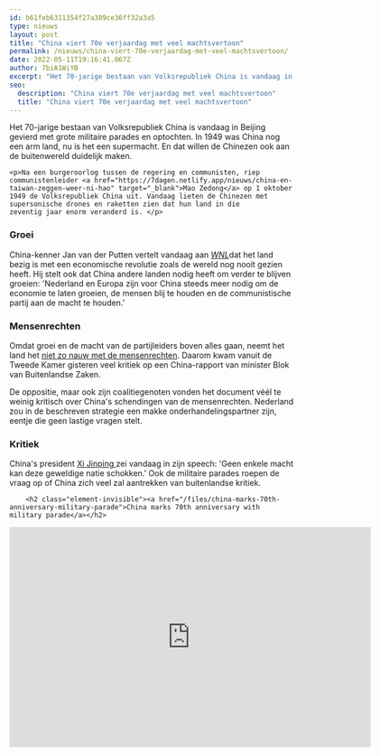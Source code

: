 ```yaml
---
id: b61feb6311354f27a389ce36ff32a3a5
type: nieuws
layout: post
title: "China viert 70e verjaardag met veel machtsvertoon"
permalink: /nieuws/china-viert-70e-verjaardag-met-veel-machtsvertoon/
date: 2022-05-11T19:16:41.067Z
author: 7biA1WiYB
excerpt: "Het 70-jarige bestaan van Volksrepubliek China is vandaag in Beijing gevierd met grote militaire parades en optochten. In 1949 was China nog een arm land, nu is het een supermacht. En dat willen de Chinezen ook aan de buitenwereld duidelijk maken.  "
seo:
  description: "China viert 70e verjaardag met veel machtsvertoon"
  title: "China viert 70e verjaardag met veel machtsvertoon"
---
```

Het 70-jarige bestaan van Volksrepubliek China is vandaag in Beijing gevierd met grote militaire parades en optochten. In 1949 was China nog een arm land, nu is het een supermacht. En dat willen de Chinezen ook aan de buitenwereld duidelijk maken.  

    <p>Na een burgeroorlog tussen de regering en communisten, riep communistenleider <a href="https://7dagen.netlify.app/nieuws/china-en-taiwan-zeggen-weer-ni-hao" target="_blank">Mao Zedong</a> op 1 oktober 1949 de Volksrepubliek China uit. Vandaag lieten de Chinezen met supersonische drones en raketten zien dat hun land in die zeventig jaar enorm veranderd is. </p>
<h3>Groei</h3>
<p>China-kenner Jan van der Putten vertelt vandaag aan <a href="https://wnl.tv/2019/10/01/volksrepubliek-china-70-jaar-ze-hebben-nederland-en-europa-steeds-meer-nodig/" target="_blank"><em>WNL</em></a>dat het land bezig is met een economische revolutie zoals de wereld nog nooit gezien heeft. Hij stelt ook dat China andere landen nodig heeft om verder te blijven groeien: 'Nederland en Europa zijn voor China steeds meer nodig om de economie te laten groeien, de mensen blij te houden en de communistische partij aan de macht te houden.'</p>
<h3>Mensenrechten</h3>
<p>Omdat groei en de macht van de partijleiders boven alles gaan, neemt het land het <a href="https://www.amnesty.nl/landen/china" target="_blank">niet zo nauw met de mensenrechten</a>. Daarom kwam vanuit de Tweede Kamer gisteren veel kritiek op een China-rapport van minister Blok van Buitenlandse Zaken.</p>
<p>De oppositie, maar ook zijn coalitiegenoten vonden het document véél te weinig kritisch over China's schendingen van de mensenrechten. Nederland zou in de beschreven strategie een makke onderhandelingspartner zijn, eentje die geen lastige vragen stelt.</p>
<h3>Kritiek</h3>
<p>China's president <a href="https://7dagen.netlify.app/nieuws/krijgt-chinese-poeh-nu-nog-meer-macht" target="_blank">Xi Jinping </a>zei vandaag in zijn speech: 'Geen enkele macht kan deze geweldige natie schokken.' Ook de militaire parades roepen de vraag op of China zich veel zal aantrekken van buitenlandse kritiek. <div class="media media-element-container media-default"><div id="file-538496" class="file file-video file-video-youtube">

        <h2 class="element-invisible"><a href="/files/china-marks-70th-anniversary-military-parade">China marks 70th anniversary with military parade</a></h2>
    
  
  <div class="content">
    <div class="media-youtube-video media-element file-default media-youtube-1">
  <iframe class="media-youtube-player" width="640" height="390" title="China marks 70th anniversary with military parade" src="https://www.youtube.com/embed/R-Ts252oBG4?wmode=opaque&controls=" name="China marks 70th anniversary with military parade" frameborder="0" allowfullscreen="">Video van China marks 70th anniversary with military parade</iframe>
</div>
  </div>

  
</div>
</div>  
